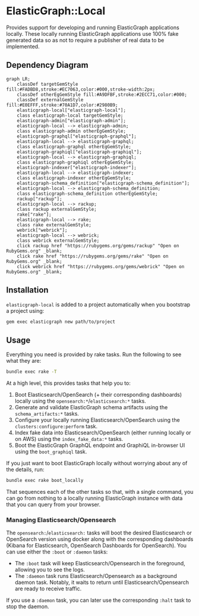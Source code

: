 # ElasticGraph::Local

Provides support for developing and running ElasticGraph applications locally.
These locally running ElasticGraph applications use 100% fake generated data
so as not to require a publisher of real data to be implemented.

## Dependency Diagram

```mermaid
graph LR;
    classDef targetGemStyle fill:#FADBD8,stroke:#EC7063,color:#000,stroke-width:2px;
    classDef otherEgGemStyle fill:#A9DFBF,stroke:#2ECC71,color:#000;
    classDef externalGemStyle fill:#E0EFFF,stroke:#70A1D7,color:#2980B9;
    elasticgraph-local["elasticgraph-local"];
    class elasticgraph-local targetGemStyle;
    elasticgraph-admin["elasticgraph-admin"];
    elasticgraph-local --> elasticgraph-admin;
    class elasticgraph-admin otherEgGemStyle;
    elasticgraph-graphql["elasticgraph-graphql"];
    elasticgraph-local --> elasticgraph-graphql;
    class elasticgraph-graphql otherEgGemStyle;
    elasticgraph-graphiql["elasticgraph-graphiql"];
    elasticgraph-local --> elasticgraph-graphiql;
    class elasticgraph-graphiql otherEgGemStyle;
    elasticgraph-indexer["elasticgraph-indexer"];
    elasticgraph-local --> elasticgraph-indexer;
    class elasticgraph-indexer otherEgGemStyle;
    elasticgraph-schema_definition["elasticgraph-schema_definition"];
    elasticgraph-local --> elasticgraph-schema_definition;
    class elasticgraph-schema_definition otherEgGemStyle;
    rackup["rackup"];
    elasticgraph-local --> rackup;
    class rackup externalGemStyle;
    rake["rake"];
    elasticgraph-local --> rake;
    class rake externalGemStyle;
    webrick["webrick"];
    elasticgraph-local --> webrick;
    class webrick externalGemStyle;
    click rackup href "https://rubygems.org/gems/rackup" "Open on RubyGems.org" _blank;
    click rake href "https://rubygems.org/gems/rake" "Open on RubyGems.org" _blank;
    click webrick href "https://rubygems.org/gems/webrick" "Open on RubyGems.org" _blank;
```

## Installation

`elasticgraph-local` is added to a project automatically when you bootstrap a project using:

```bash
gem exec elasticgraph new path/to/project
```

## Usage

Everything you need is provided by rake tasks. Run the following to see what they are:

```bash
bundle exec rake -T
```

At a high level, this provides tasks that help you to:

1. Boot Elasticsearch/OpenSearch (+ their corresponding dashboards) locally using the `opensearch:*`/`elasticsearch:*` tasks.
2. Generate and validate ElasticGraph schema artifacts using the `schema_artifacts:*` tasks.
3. Configure your locally running Elasticsearch/OpenSearch using the `clusters:configure:perform` task.
4. Index fake data into Elasticsearch/OpenSearch (either running locally or on AWS) using the `index_fake_data:*` tasks.
5. Boot the ElasticGraph GraphQL endpoint and GraphiQL in-browser UI using the `boot_graphiql` task.

If you just want to boot ElasticGraph locally without worrying about any of the details, run:

```bash
bundle exec rake boot_locally
```

That sequences each of the other tasks so that, with a single command, you can go from nothing to a
locally running ElasticGraph instance with data that you can query from your browser.

### Managing Elasticsearch/Opensearch

The `opensearch:`/`elasticsearch:` tasks will boot the desired Elasticsearch or OpenSearch version using docker
along with the corresponding dashboards (Kibana for Elasticsearch, OpenSearch Dashboards for OpenSearch). You can
use either the `:boot` or `:daemon` tasks:

* The `:boot` task will keep Elasticsearch/Opensearch in the foreground, allowing you to see the logs.
* The `:daemon` task runs Elasticsearch/Opensearch as a background daemon task. Notably, it waits to return
  until Elasticsearch/Opensearch are ready to receive traffic.

If you use a `:daemon` task, you can later use the corresponding `:halt` task to stop the daemon.

